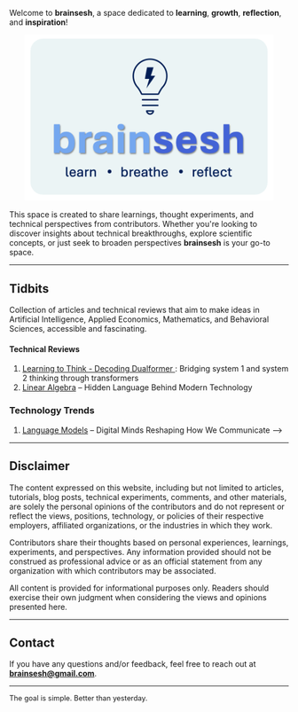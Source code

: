 <!-- # brainsesh -->

Welcome to **brainsesh**, a space dedicated to **learning**, **growth**, **reflection**, and **inspiration**!

<!-- [**Techdrop**](#techdrop) | [**Tidbits**](#tidbits) | [**Tutorials**](#tutorials) -->

<div style="text-align: center;">
  <img src="./images/logo.jpg" alt="Brainsesh Logo" width="450"/>
</div>

This space is created to share learnings, thought experiments, and technical perspectives from contributors. Whether you're looking to discover insights about technical breakthroughs, explore scientific concepts, or just seek to broaden perspectives **brainsesh** is your go-to space.

---

<!-- ## Techdrop -->
<!-- Explore a collection of informal demonstrations of technical experiments. -->

<!-- #### Conversational Assistant -->
<!-- 1. <a href="./docs/the-art-of-brainstorming/index.html" target="_blank">Conversational Assistant</a> – Interview with a language model to discover technical topics. -->

<!-- --- -->

## Tidbits
Collection of articles and technical reviews that aim to make ideas in Artificial Intelligence, Applied Economics, Mathematics, and Behavioral Sciences, accessible and fascinating.

#### Technical Reviews
1. <a href="./docs/dualformer/index.html" target="_blank">Learning to Think - Decoding Dualformer </a> : Bridging system 1 and system 2 thinking through transformers
2. <a href="./docs/the-art-of-brainstorming/index.html" target="_blank">Linear Algebra</a> – Hidden Language Behind Modern Technology

### Technology Trends
1. <a href="./docs/the-art-of-brainstorming/index.html" target="_blank">Language Models</a> – Digital Minds Reshaping How We Communicate -->

---

<!-- ## Tutorials -->
<!-- Explore a collection of tutorials that provide concise overviews of diverse topics. From fundamental principles to specialized techniques, these tutorials can serve as accessible entry points for expanding knowledge and skillset. -->

<!-- 1. <a href="./docs/the-art-of-brainstorming/index.html" target="_blank">Linear Algebra</a> – Hidden Language Behind Modern Technology
2. <a href="./docs/the-art-of-brainstorming/index.html" target="_blank">Neural Networks</a> – Where Mathematics Mimics the Mind
3. <a href="./docs/the-art-of-brainstorming/index.html" target="_blank">Language Models</a> – Digital Minds Reshaping How We Communicate -->

<!-- --- -->

## Disclaimer

The content expressed on this website, including but not limited to articles, tutorials, blog posts, technical experiments, comments, and other materials, are solely the personal opinions of the contributors and do not represent or reflect the views, positions, technology, or policies of their respective employers, affiliated organizations, or the industries in which they work.

Contributors share their thoughts based on personal experiences, learnings, experiments, and perspectives. Any information provided should not be construed as professional advice or as an official statement from any organization with which contributors may be associated.

All content is provided for informational purposes only. Readers should exercise their own judgment when considering the views and opinions presented here.

---

## Contact

If you have any questions and/or feedback, feel free to reach out at **[brainsesh@gmail.com](mailto:brainsesh@gmail.com)**.

---

<div align="left" style="font-size: 0.8rem;">
  The goal is simple. Better than yesterday. 
</div>


